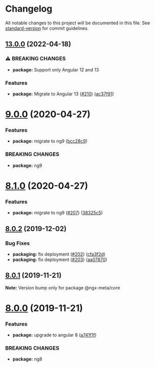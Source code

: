 # Changelog

All notable changes to this project will be documented in this file. See [standard-version](https://github.com/conventional-changelog/standard-version) for commit guidelines.

## [13.0.0](https://github.com/fulls1z3/ngx-meta/compare/v9.0.0...v14.0.0) (2022-04-18)

### ⚠ BREAKING CHANGES

- **package:** Support only Angular 12 and 13

### Features

- **package:** Migrate to Angular 13 ([#210](https://github.com/fulls1z3/ngx-meta/issues/210)) ([ac37f91](https://github.com/fulls1z3/ngx-meta/commit/ac37f910fc4481e80fe2a8d7df53f3d641bdc8cc))

# [9.0.0](https://github.com/fulls1z3/ngx-meta/compare/v8.1.0...v9.0.0) (2020-04-27)

### Features

- **package:** migrate to ng9 ([bcc28c9](https://github.com/fulls1z3/ngx-meta/commit/bcc28c97dcff86fb90ee3f7f985ab3fc0c5456d5))

### BREAKING CHANGES

- **package:** ng9

# [8.1.0](https://github.com/fulls1z3/ngx-meta/compare/v8.0.2...v8.1.0) (2020-04-27)

### Features

- **package:** migrate to ng9 ([#207](https://github.com/fulls1z3/ngx-meta/issues/207)) ([38325c5](https://github.com/fulls1z3/ngx-meta/commit/38325c5a65941eb94dbfb67ad6e7cdf8ca37630f))

## [8.0.2](https://github.com/fulls1z3/ngx-meta/compare/v8.0.1...v8.0.2) (2019-12-02)

### Bug Fixes

- **packaging:** fix deployment ([#202](https://github.com/fulls1z3/ngx-meta/issues/202)) ([cfa3f2d](https://github.com/fulls1z3/ngx-meta/commit/cfa3f2dbf856555f00229aa2a8a9a24a169925e2))
- **packaging:** fix deployment ([#203](https://github.com/fulls1z3/ngx-meta/issues/203)) ([aa07870](https://github.com/fulls1z3/ngx-meta/commit/aa07870278be72fdfa7a2c4aa451c67223735f18))

## [8.0.1](https://github.com/fulls1z3/ngx-meta/compare/v8.0.0...v8.0.1) (2019-11-21)

**Note:** Version bump only for package @ngx-meta/core

# [8.0.0](https://github.com/fulls1z3/ngx-meta/compare/v7.0.10...v8.0.0) (2019-11-21)

### Features

- **package:** upgrade to angular 8 ([a741f1f](https://github.com/fulls1z3/ngx-meta/commit/a741f1f83684237a6b2fad596f7fe7a56c02182c))

### BREAKING CHANGES

- **package:** ng8
